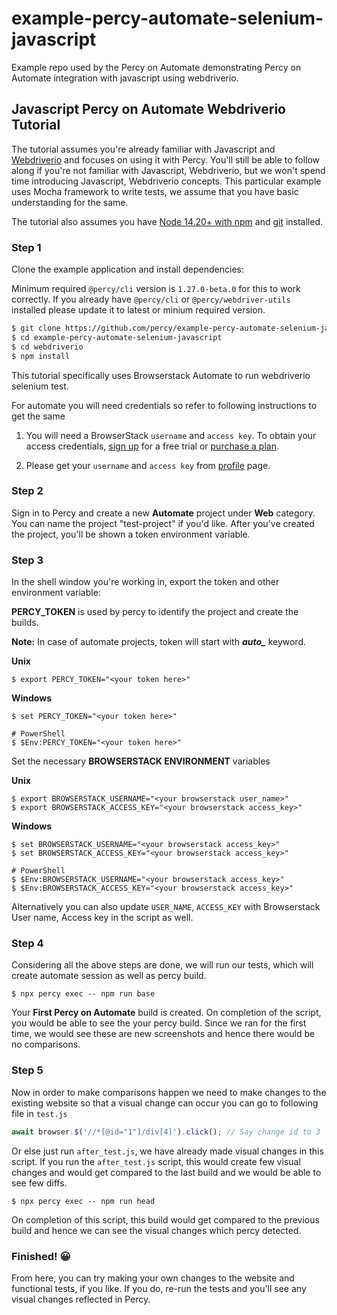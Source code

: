 # example-percy-automate-selenium-javascript
Example repo used by the Percy on Automate demonstrating Percy on Automate integration with javascript using webdriverio.

## Javascript Percy on Automate Webdriverio Tutorial

The tutorial assumes you're already familiar with Javascript and
[Webdriverio](https://webdriver.io/) and focuses on using it with Percy. You'll still
be able to follow along if you're not familiar with Javascript, Webdriverio, but we won't
spend time introducing Javascript, Webdriverio concepts.
This particular example uses Mocha framework to write tests, we assume that you have basic understanding for the same.

The tutorial also assumes you have [Node 14.20+ with
npm](https://nodejs.org/en/download/) and
[git](https://git-scm.com/book/en/v2/Getting-Started-Installing-Git) installed.

### Step 1

Clone the example application and install dependencies:

Minimum required `@percy/cli` version is `1.27.0-beta.0` for this to work correctly. If you already have `@percy/cli` or `@percy/webdriver-utils` installed please
update it to latest or minium required version.

```bash
$ git clone https://github.com/percy/example-percy-automate-selenium-javascript.git
$ cd example-percy-automate-selenium-javascript
$ cd webdriverio
$ npm install
```

This tutorial specifically uses Browserstack Automate to run webdriverio selenium test.

For automate you will need credentials so refer to following instructions to get the same

1. You will need a BrowserStack `username` and `access key`. To obtain your access credentials, [sign up](https://www.browserstack.com/users/sign_up?utm_campaign=Search-Brand-India&utm_source=google&utm_medium=cpc&utm_content=609922405128&utm_term=browserstack) for a free trial or [purchase a plan](https://www.browserstack.com/pricing).

2. Please get your `username` and `access key` from [profile](https://www.browserstack.com/accounts/profile) page.

### Step 2

Sign in to Percy and create a new **Automate** project under **Web** category. You can name the project "test-project" if you'd like. After
you've created the project, you'll be shown a token environment variable.

### Step 3

In the shell window you're working in, export the token and other environment variable:

**PERCY_TOKEN** is used by percy to identify the project and create the builds.

**Note:** In case of automate projects, token will start with ***auto_*** keyword.

**Unix**

``` shell
$ export PERCY_TOKEN="<your token here>"
```

**Windows**

``` shell
$ set PERCY_TOKEN="<your token here>"

# PowerShell
$ $Env:PERCY_TOKEN="<your token here>"
```

Set the necessary **BROWSERSTACK ENVIRONMENT** variables

**Unix**

``` shell
$ export BROWSERSTACK_USERNAME="<your browserstack user_name>"
$ export BROWSERSTACK_ACCESS_KEY="<your browserstack access_key>"
```

**Windows**

``` shell
$ set BROWSERSTACK_USERNAME="<your browserstack access_key>"
$ set BROWSERSTACK_ACCESS_KEY="<your browserstack access_key>"

# PowerShell
$ $Env:BROWSERSTACK_USERNAME="<your browserstack access_key>"
$ $Env:BROWSERSTACK_ACCESS_KEY="<your browserstack access_key>"
```

Alternatively you can also update `USER_NAME`, `ACCESS_KEY` with Browserstack User name, Access key in the script as well.


### Step 4

Considering all the above steps are done, we will run our tests, which will create automate session as well as percy build.

``` shell
$ npx percy exec -- npm run base
```

Your **First Percy on Automate** build is created.
On completion of the script, you would be able to see the your percy build. Since we ran for the first time, we would see these are new screenshots and hence there would be no comparisons.


### Step 5
Now in order to make comparisons happen we need to make changes to the existing website so that a visual change can occur you can go to following file in `test.js`

```javascript
await browser.$('//*[@id="1"]/div[4]').click(); // Say change id to 3
```

Or else just run `after_test.js`, we have already made visual changes in this script. If you run the `after_test.js` script, this would create few visual changes and would get compared to the last build and we would be able to see few diffs.

``` shell
$ npx percy exec -- npm run head
```

On completion of this script, this build would get compared to the previous build and hence we can see the visual changes which percy detected.

### Finished! 😀

From here, you can try making your own changes to the website and functional tests, if you like. If you do, re-run
the tests and you'll see any visual changes reflected in Percy.
